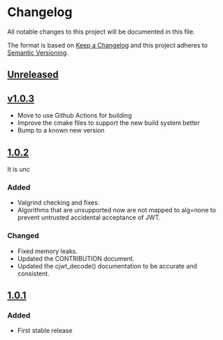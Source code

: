 <!--
SPDX-FileCopyrightText: 2017-2021 Comcast Cable Communications Management, LLC
SPDX-License-Identifier: Apache-2.0
-->
# Changelog
All notable changes to this project will be documented in this file.

The format is based on [Keep a Changelog](http://keepachangelog.com/en/1.0.0/)
and this project adheres to [Semantic Versioning](http://semver.org/spec/v2.0.0.html).

## [Unreleased]


## [v1.0.3]
- Move to use Github Actions for building
- Improve the cmake files to support the new build system better
- Bump to a known new version

## [1.0.2]

It is unc
### Added
- Valgrind checking and fixes.
- Algorithms that are unsupported now are not mapped to alg=none to prevent untrusted
  accidental acceptance of JWT.

### Changed
- Fixed memory leaks.
- Updated the CONTRIBUTION document.
- Updated the cjwt_decode() documentation to be accurate and consistent.

## [1.0.1]
### Added
- First stable release

[Unreleased]: https://github.com/xmidt-org/cjwt/compare/v1.0.3...HEAD
[v1.0.3]: https://github.com/xmidt-org/cjwt/compare/1.0.2...v1.0.3
[1.0.2]: https://github.com/xmidt-org/cjwt/compare/1.0.1...1.0.2
[1.0.1]: https://github.com/xmidt-org/cjwt/compare/5d07465b61c7787e1ae8491c320a93cf3a1f531c...1.0.1
